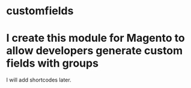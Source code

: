 # customfields
I create this module for Magento to allow developers generate custom fields with groups
==============================

I will add shortcodes later.
